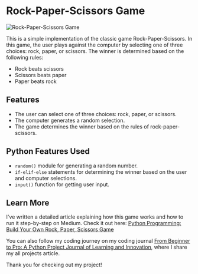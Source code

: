 # Rock-Paper-Scissors Game

![Rock-Paper-Scissors Game](https://user-images.githubusercontent.com/29802859/221281667-cc109d7e-44b2-4e42-b988-fee7bcca7756.gif)

This is a simple implementation of the classic game Rock-Paper-Scissors. In this game, the user plays against the computer by selecting one of three choices: rock, paper, or scissors. The winner is determined based on the following rules:

- Rock beats scissors
- Scissors beats paper
- Paper beats rock

## Features

- The user can select one of three choices: rock, paper, or scissors.
- The computer generates a random selection.
- The game determines the winner based on the rules of rock-paper-scissors.

## Python Features Used

- `random()` module for generating a random number.
- `if-elif-else` statements for determining the winner based on the user and computer selections.
- `input()` function for getting user input.

## Learn More

I've written a detailed article explaining how this game works and how to run it step-by-step on Medium. Check it out here: [Python Programming: Build Your Own Rock, Paper, Scissors Game](https://ajbrohi.medium.com/build-your-own-rock-paper-scissors-a-python-text-based-game-pfroject-c7672043435a)

You can also follow my coding journey on my coding journal [From Beginner to Pro: A Python Project Journal of Learning and Innovation](https://medium.com/@ajbrohi/from-beginner-to-pro-a-python-project-journal-of-learning-and-innovation-60ede797a9c3), where I share my all projects article.

Thank you for checking out my project!
